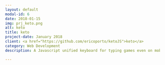 ```yaml
---
layout: default
modal-id: 6
date: 2018-01-15
img: prj_keto.png
alt: keto
title: keto
project-date: January 2018
client: <a href="https://github.com/ericoporto/ketoJS">keto</a>
category: Web Development
description: A Javascript unified keyboard for typing games even on mobile! Because normal keyboards are slow for mobile typing games.

---
```

